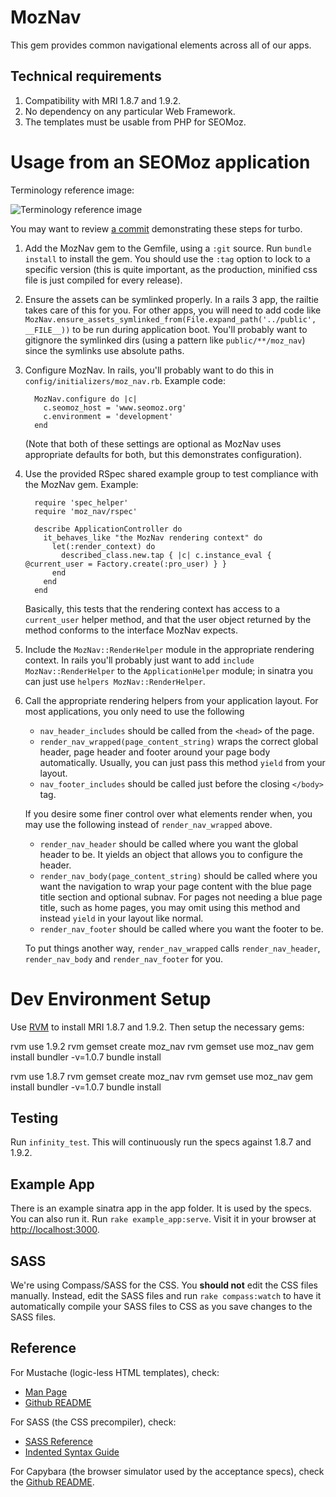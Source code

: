 # MozNav

This gem provides common navigational elements across all of our apps.

## Technical requirements

1. Compatibility with MRI 1.8.7 and 1.9.2.
2. No dependency on any particular Web Framework.
3. The templates must be usable from PHP for SEOMoz.

# Usage from an SEOMoz application

Terminology reference image:

![Terminology reference image](https://github.com/seomoz/MozNav/raw/master/terminology.png "Terminology reference image")

You may want to review [a commit](https://github.com/seomoz/cmoz/commit/25485a1d2935e817f9bcaba4d154299bcc26dc02)
demonstrating these steps for turbo.

1. Add the MozNav gem to the Gemfile, using a `:git` source.  Run `bundle
   install` to install the gem.  You should use the `:tag` option to
   lock to a specific version (this is quite important, as the
   production, minified css file is just compiled for every release).
2. Ensure the assets can be symlinked properly.  In a rails 3 app, the
   railtie takes care of this for you.  For other apps, you will need to
   add code like `MozNav.ensure_assets_symlinked_from(File.expand_path('../public', __FILE__))`
   to be run during application boot.  You'll probably want to gitignore the symlinked dirs
   (using a pattern like `public/**/moz_nav`) since the symlinks use absolute paths.
3. Configure MozNav.  In rails, you'll probably want to do this in
   `config/initializers/moz_nav.rb`.  Example code:

         MozNav.configure do |c|
           c.seomoz_host = 'www.seomoz.org'
           c.environment = 'development'
         end

   (Note that both of these settings are optional as MozNav uses
   appropriate defaults for both, but this demonstrates configuration).

4. Use the provided RSpec shared example group to test compliance with
   the MozNav gem.  Example:

         require 'spec_helper'
         require 'moz_nav/rspec'

         describe ApplicationController do
           it_behaves_like "the MozNav rendering context" do
             let(:render_context) do
               described_class.new.tap { |c| c.instance_eval { @current_user = Factory.create(:pro_user) } }
             end
           end
         end

   Basically, this tests that the rendering context has access to a
   `current_user` helper method, and that the user object returned by
   the method conforms to the interface MozNav expects.
5. Include the `MozNav::RenderHelper` module in the appropriate
   rendering context.  In rails you'll probably just want to add
   `include MozNav::RenderHelper` to the `ApplicationHelper` module;
   in sinatra you can just use `helpers MozNav::RenderHelper`.
6. Call the appropriate rendering helpers from your application layout.
   For most applications, you only need to use the following
    * `nav_header_includes` should be called from the `<head>` of the
      page.
    * `render_nav_wrapped(page_content_string)` wraps the correct global
       header, page header and footer around your page body automatically.
       Usually, you can just pass this method `yield` from your layout.
    * `nav_footer_includes` should be called just before the closing
      `</body>` tag.

   If you desire some finer control over what elements render when, you 
   may use the following instead of `render_nav_wrapped` above.
   
   * `render_nav_header` should be called where you want the global header
     to be.  It yields an object that allows you to configure the
     header.
   * `render_nav_body(page_content_string)` should be called where you
     want the navigation to wrap your page content with the blue page
     title section and optional subnav.  For pages not needing a blue
     page title, such as home pages, you may omit using this method and
     instead `yield` in your layout like normal.
   * `render_nav_footer` should be called where you want the footer
     to be.
     
   To put things another way, `render_nav_wrapped` calls `render_nav_header`,
   `render_nav_body` and `render_nav_footer` for you.
   
# Dev Environment Setup

Use [RVM](http://rvm.beginrescueend.com/) to install MRI 1.8.7 and
1.9.2. Then setup the necessary gems:

   rvm use 1.9.2
   rvm gemset create moz_nav
   rvm gemset use moz_nav
   gem install bundler -v=1.0.7
   bundle install

   rvm use 1.8.7
   rvm gemset create moz_nav
   rvm gemset use moz_nav
   gem install bundler -v=1.0.7
   bundle install

## Testing

Run `infinity_test`.  This will continuously run the specs against
1.8.7 and 1.9.2.

## Example App

There is an example sinatra app in the app folder.  It is used by
the specs.  You can also run it.  Run `rake example_app:serve`.
Visit it in your browser at [http://localhost:3000](http://localhost:3000).

## SASS

We're using Compass/SASS for the CSS.  You __should not__ edit the CSS files
manually.  Instead, edit the SASS files and run `rake compass:watch` to
have it automatically compile your SASS files to CSS as you save changes
to the SASS files.

## Reference

For Mustache (logic-less HTML templates), check:

* [Man Page](http://mustache.github.com/mustache.5.html)
* [Github README](https://github.com/defunkt/mustache)

For SASS (the CSS precompiler), check:

* [SASS Reference](http://sass-lang.com/docs/yardoc/file.SASS_REFERENCE.html)
* [Indented Syntax Guide](http://sass-lang.com/docs/yardoc/file.INDENTED_SYNTAX.html)

For Capybara (the browser simulator used by the acceptance specs),
check the [Github README](https://github.com/jnicklas/capybara).
